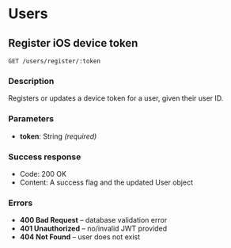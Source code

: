 # Users

## Register iOS device token

```
GET /users/register/:token
```

### Description

Registers or updates a device token for a user, given their user ID.

### Parameters

- **token**: String _(required)_

### Success response

- Code: 200 OK
- Content: A success flag and the updated User object
  
### Errors

- **400 Bad Request** – database validation error
- **401 Unauthorized** – no/invalid JWT provided
- **404 Not Found** – user does not exist
